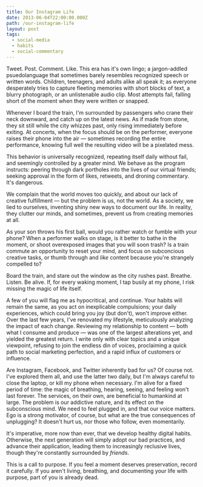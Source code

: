 ```yaml
---
title: Our Instagram Life
date: 2013-06-04T22:00:00.000Z
path: /our-instagram-life
layout: post
tags:
  - social-media
  - habits
  - social-commentary
---
```

Tweet. Post. Comment. Like. This era has it's own lingo; a jargon-addled psuedolanguage that sometimes barely resembles recognized speech or written words. Children, teenagers, and adults alike all speak it; as everyone desperately tries to capture fleeting memories with short blocks of text, a blurry photograph, or an unlistenable audio clip. Most attempts fail, falling short of the moment when they were written or snapped.

Whenever I board the train, I'm surrounded by passengers who crane their neck downward, and catch up on the latest news. As if made from stone, they sit still while the city whizzes past, only rising immediately before exiting. At concerts, when the focus should be on the performer, everyone raises their phone into the air &mdash; sometimes recording the entire performance, knowing full well the resulting video will be a pixelated mess.

This behavior is universally recognized, repeating itself daily without fail, and seemingly controlled by a greater mind. We behave as the program instructs: peering through dark portholes into the lives of our virtual friends; seeking approval in the form of likes, retweets, and droning commentary. It's dangerous.

We complain that the world moves too quickly, and about our lack of creative fulfillment &mdash; but the problem is us, not the world. As a society, we lied to ourselves, inventing shiny new ways to document our life. In reality, they clutter our minds, and sometimes, prevent us from creating memories at all.

As your son throws his first ball, would you rather watch or fumble with your phone? When a performer walks on stage, is it better to bathe in the moment, or shoot overexposed images that you will soon trash? Is a train commute an opportunity to reset your mind, and focus on subconcious creative tasks, or thumb through and _like_ content because you're strangely compelled to?

Board the train, and stare out the window as the city rushes past. Breathe. Listen. Be alive. If, for every waking moment, I tap busily at my phone, I risk missing the magic of life itself.

A few of you will flag me as hypocritical, and continue. Your habits will remain the same, as you act on inexplicable compulsions; your daily experiences, which could bring you joy (but don't), won't improve either. Over the last few years, I've renovated my lifestyle, meticulously analyzing the impact of each change. Reviewing my relationship to content &mdash; both what I consume and produce &mdash; was one of the largest alterations yet, and yielded the greatest return. I write only with clear topics and a unique viewpoint, refusing to join the endless din of voices, proclaiming a quick path to social marketing perfection, and a rapid influx of customers or influence.

Are Instagram, Facebook, and Twitter inherently bad for us? Of course not. I've explored them all, and use the latter two daily, but I'm always careful to close the laptop, or kill my phone when necessary. I'm alive for a fixed period of time: the magic of breathing, hearing, seeing, and feeling won't last forever. The services, on their own, are beneficial to humankind at large. The problem is our addictive nature, and its effect on the subconscious mind. We need to feel plugged in, and that our voice matters. Ego is a strong motivator, of course, but what are the true consequences of unplugging? It doesn't hurt us, nor those who follow, even momentarily.

It's imperative, more now than ever, that we develop healthy digital habits. Otherwise, the next generation will simply adopt our bad practices, and advance their application, leading them to increasingly reclusive lives, though they're constantly surrounded by _friends_.

This is a call to purpose. If you feel a moment deserves preservation, record it carefully. If you aren't living, breathing, and documenting your life with purpose, part of you is already dead.
